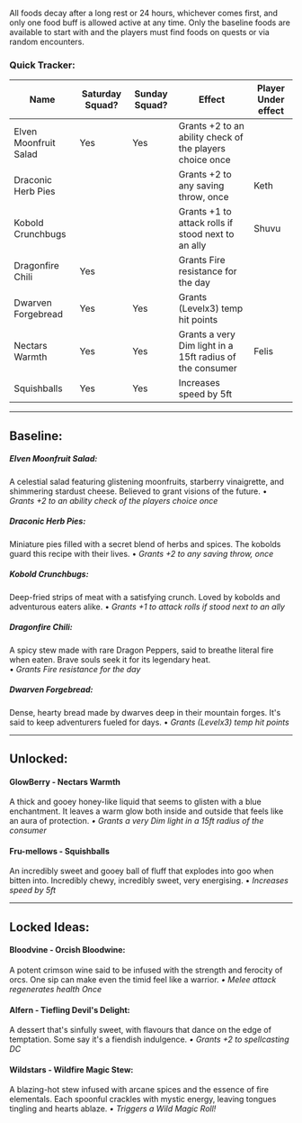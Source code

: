 All foods decay after a long rest or 24 hours, whichever comes first, and only one food buff is allowed active at any time. Only the baseline foods are available to start with and the players must find foods on quests or via random encounters.

### Quick Tracker:
| Name                  | Saturday Squad? | Sunday Squad? | Effect                                                   | Player Under effect |
| --------------------- | --------------- | ------------- | -------------------------------------------------------- | ------------------- |
| Elven Moonfruit Salad | Yes             | Yes           | Grants +2 to an ability check of the players choice once |                     |
| Draconic Herb Pies    |                 |               | Grants +2 to any saving throw, once                      | Keth                |
| Kobold Crunchbugs     |                 |               | Grants +1 to attack rolls if stood next to an ally       | Shuvu               |
| Dragonfire Chili      | Yes             |               | Grants Fire resistance for the day                       |                     |
| Dwarven Forgebread    | Yes             | Yes           | Grants (Levelx3) temp hit points                         |                     |
| Nectars Warmth        | Yes             | Yes           | Grants a very Dim light in a 15ft radius of the consumer | Felis               |
| Squishballs           | Yes             | Yes           | Increases speed by 5ft                                   |                     |

---
## Baseline:
##### Elven Moonfruit Salad:
A celestial salad featuring glistening moonfruits, starberry vinaigrette, and shimmering stardust cheese. Believed to grant visions of the future.
• *Grants +2 to an ability check of the players choice once*

##### Draconic Herb Pies:
Miniature pies filled with a secret blend of herbs and spices. The kobolds guard this recipe with their lives.
• *Grants +2 to any saving throw, once*

##### Kobold Crunchbugs:
Deep-fried strips of meat with a satisfying crunch. Loved by kobolds and adventurous eaters alike.
• *Grants +1 to attack rolls if stood next to an ally*

##### Dragonfire Chili:
A spicy stew made with rare Dragon Peppers, said to breathe literal fire when eaten. Brave souls seek it for its legendary heat.  
• *Grants Fire resistance for the day*

##### Dwarven Forgebread:
Dense, hearty bread made by dwarves deep in their mountain forges. It's said to keep adventurers fueled for days.
• *Grants (Levelx3) temp hit points*

---
## Unlocked:
#### GlowBerry - Nectars Warmth
A thick and gooey honey-like liquid that seems to glisten with a blue enchantment. It leaves a warm glow both inside and outside that feels like an aura of protection.
*• Grants a very Dim light in a 15ft radius of the consumer*
#### Fru-mellows - Squishballs
An incredibly sweet and gooey ball of fluff that explodes into goo when bitten into. Incredibly chewy, incredibly sweet, very energising.
• *Increases speed by 5ft*

---
## Locked Ideas:
#### Bloodvine - Orcish Bloodwine:
A potent crimson wine said to be infused with the strength and ferocity of orcs. One sip can make even the timid feel like a warrior.
*• Melee attack regenerates health Once*
#### Alfern - Tiefling Devil's Delight:
A dessert that's sinfully sweet, with flavours that dance on the edge of temptation. Some say it's a fiendish indulgence.
*• Grants +2 to spellcasting DC*
#### Wildstars - Wildfire Magic Stew:
A blazing-hot stew infused with arcane spices and the essence of fire elementals. Each spoonful crackles with mystic energy, leaving tongues tingling and hearts ablaze.
*• Triggers a Wild Magic Roll!*